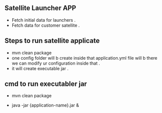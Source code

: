 ## Satellite Launcher APP 

- Fetch initial data for launchers .
- Fetch data for customer satellite .


## Steps to run satellite applicate 
- mvn clean package 
- one config folder will b create inside that application.yml file will b there we can 
    modify ur configuration inside that .
- it will create executable jar .

## cmd to run executabler jar 
- mvn clean package

- java -jar {application-name}.jar &


  
